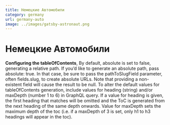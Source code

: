 ```yaml
---
title: Немецкие Автомобили
category: germany
url: germany-auto
image: ../images/gatsby-astronaut.png
---
```


# Немецкие Автомобили

**Configuring the tableOfContents**, By default, absolute is set to false, generating a relative path. If you’d like to generate an absolute path, pass absolute: true. In that case, be sure to pass the pathToSlugField parameter, often fields.slug, to create absolute URLs. Note that providing a non-existent field will cause the result to be null. To alter the default values for tableOfContents generation, include values for heading (string) and/or maxDepth (number 1 to 6) in GraphQL query. If a value for heading is given, the first heading that matches will be omitted and the ToC is generated from the next heading of the same depth onwards. Value for maxDepth sets the maximum depth of the toc (i.e. if a maxDepth of 3 is set, only h1 to h3 headings will appear in the toc).